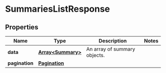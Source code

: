 
# SummariesListResponse

## Properties

Name | Type | Description | Notes
------------ | ------------- | ------------- | -------------
**data** | [**Array&lt;Summary&gt;**](Summary.md) | An array of summary objects. | 
**pagination** | [**Pagination**](Pagination.md) |  | 



